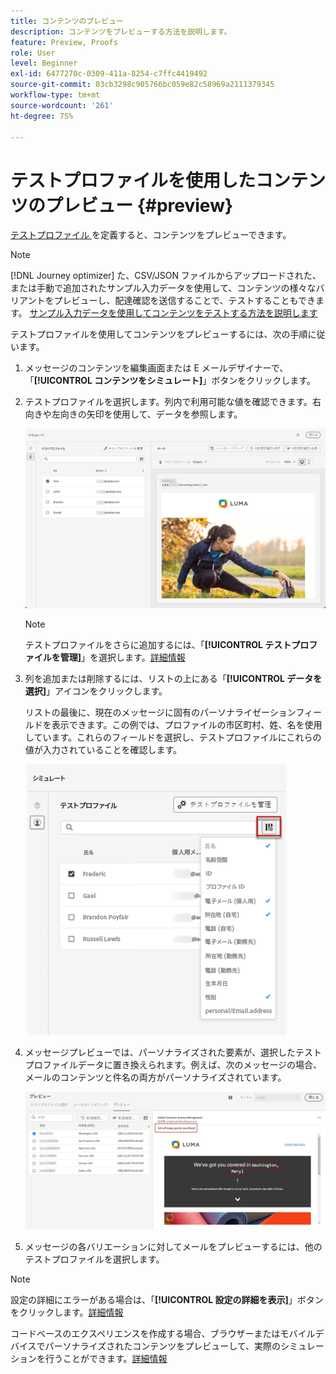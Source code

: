 ```yaml
---
title: コンテンツのプレビュー
description: コンテンツをプレビューする方法を説明します。
feature: Preview, Proofs
role: User
level: Beginner
exl-id: 6477270c-0309-411a-8254-c7ffc4419492
source-git-commit: 03cb3298c905766bc059e82c58969a2111379345
workflow-type: tm+mt
source-wordcount: '261'
ht-degree: 75%

---
```


# テストプロファイルを使用したコンテンツのプレビュー {#preview}

<!--## Preview your content {#preview-content}-->

[ テストプロファイル ](test-profiles.md) を定義すると、コンテンツをプレビューできます。

>[!NOTE]
>
>[!DNL Journey optimizer] た、CSV/JSON ファイルからアップロードされた、または手動で追加されたサンプル入力データを使用して、コンテンツの様々なバリアントをプレビューし、配達確認を送信することで、テストすることもできます。 [ サンプル入力データを使用してコンテンツをテストする方法を説明します ](../test-approve/simulate-sample-input.md)

テストプロファイルを使用してコンテンツをプレビューするには、次の手順に従います。

1. メッセージのコンテンツを編集画面または E メールデザイナーで、「**[!UICONTROL コンテンツをシミュレート]**」ボタンをクリックします。

1. テストプロファイルを選択します。列内で利用可能な値を確認できます。右向きや左向きの矢印を使用して、データを参照します。

   ![](../email/assets/preview-select-profile.png)

   >[!NOTE]
   >
   >テストプロファイルをさらに追加するには、「**[!UICONTROL テストプロファイルを管理]**」を選択します。[詳細情報](test-profiles.md)

1. 列を追加または削除するには、リストの上にある「**[!UICONTROL データを選択]**」アイコンをクリックします。

   リストの最後に、現在のメッセージに固有のパーソナライゼーションフィールドを表示できます。この例では、プロファイルの市区町村、姓、名を使用しています。これらのフィールドを選択し、テストプロファイルにこれらの値が入力されていることを確認します。

   ![](../email/assets/preview-select-data.png)

1. メッセージプレビューでは、パーソナライズされた要素が、選択したテストプロファイルデータに置き換えられます。例えば、次のメッセージの場合、メールのコンテンツと件名の両方がパーソナライズされています。

   ![](../email/assets/preview-test-profile.png)

1. メッセージの各バリエーションに対してメールをプレビューするには、他のテストプロファイルを選択します。

>[!NOTE]
>
>設定の詳細にエラーがある場合は、「**[!UICONTROL 設定の詳細を表示]**」ボタンをクリックします。[詳細情報](../email/surface-personalization.md#check-configuration)

コードベースのエクスペリエンスを作成する場合、ブラウザーまたはモバイルデバイスでパーソナライズされたコンテンツをプレビューして、実際のシミュレーションを行うことができます。[詳細情報](../code-based/create-code-based.md#preview-on-device)

